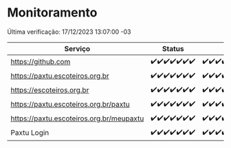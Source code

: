 # Monitoramento

Última verificação: 17/12/2023 13:07:00 -03

|Serviço|Status|Últimas 24h|
|---|---|---|
|https://github.com|<span title="2023-12-10: OK=24">✔️</span><span title="2023-12-11: OK=24">✔️</span><span title="2023-12-12: OK=24">✔️</span><span title="2023-12-13: OK=24">✔️</span><span title="2023-12-14: OK=24">✔️</span><span title="2023-12-15: OK=24">✔️</span><span title="2023-12-16: OK=16">✔️</span>|<span title="16/12/2023 13:07:00 -03 : 200">✔️</span><span title="16/12/2023 14:03:00 -03 : 200">✔️</span><span title="16/12/2023 15:07:00 -03 : 200">✔️</span><span title="16/12/2023 16:02:00 -03 : 200">✔️</span><span title="16/12/2023 17:06:00 -03 : 200">✔️</span><span title="16/12/2023 18:03:00 -03 : 200">✔️</span><span title="16/12/2023 19:04:00 -03 : 200">✔️</span><span title="16/12/2023 20:05:00 -03 : 200">✔️</span><span title="16/12/2023 21:34:00 -03 : 200">✔️</span><span title="16/12/2023 22:53:00 -03 : 200">✔️</span><span title="16/12/2023 23:22:00 -03 : 200">✔️</span><span title="17/12/2023 00:06:00 -03 : 200">✔️</span><span title="17/12/2023 01:07:00 -03 : 200">✔️</span><span title="17/12/2023 02:05:00 -03 : 200">✔️</span><span title="17/12/2023 03:07:00 -03 : 200">✔️</span><span title="17/12/2023 04:04:00 -03 : 200">✔️</span><span title="17/12/2023 05:07:00 -03 : 200">✔️</span><span title="17/12/2023 06:04:00 -03 : 200">✔️</span><span title="17/12/2023 07:05:00 -03 : 200">✔️</span><span title="17/12/2023 08:03:00 -03 : 200">✔️</span><span title="17/12/2023 09:10:00 -03 : 200">✔️</span><span title="17/12/2023 10:06:00 -03 : 200">✔️</span><span title="17/12/2023 11:03:00 -03 : 200">✔️</span><span title="17/12/2023 12:04:00 -03 : 200">✔️</span><span title="17/12/2023 13:06:00 -03 : 200">✔️</span>|
|https://paxtu.escoteiros.org.br|<span title="2023-12-10: OK=24">✔️</span><span title="2023-12-11: OK=24">✔️</span><span title="2023-12-12: OK=24">✔️</span><span title="2023-12-13: OK=24">✔️</span><span title="2023-12-14: OK=24">✔️</span><span title="2023-12-15: OK=24">✔️</span><span title="2023-12-16: OK=16">✔️</span>|<span title="16/12/2023 13:07:00 -03 : 200">✔️</span><span title="16/12/2023 14:03:00 -03 : 200">✔️</span><span title="16/12/2023 15:07:00 -03 : 200">✔️</span><span title="16/12/2023 16:02:00 -03 : 200">✔️</span><span title="16/12/2023 17:06:00 -03 : 200">✔️</span><span title="16/12/2023 18:03:00 -03 : 200">✔️</span><span title="16/12/2023 19:04:00 -03 : 200">✔️</span><span title="16/12/2023 20:05:00 -03 : 200">✔️</span><span title="16/12/2023 21:34:00 -03 : 200">✔️</span><span title="16/12/2023 22:53:00 -03 : 200">✔️</span><span title="16/12/2023 23:22:00 -03 : 200">✔️</span><span title="17/12/2023 00:06:00 -03 : 200">✔️</span><span title="17/12/2023 01:07:00 -03 : 200">✔️</span><span title="17/12/2023 02:05:00 -03 : 200">✔️</span><span title="17/12/2023 03:07:00 -03 : 200">✔️</span><span title="17/12/2023 04:04:00 -03 : 200">✔️</span><span title="17/12/2023 05:07:00 -03 : 200">✔️</span><span title="17/12/2023 06:04:00 -03 : 200">✔️</span><span title="17/12/2023 07:05:00 -03 : 200">✔️</span><span title="17/12/2023 08:03:00 -03 : 200">✔️</span><span title="17/12/2023 09:10:00 -03 : 200">✔️</span><span title="17/12/2023 10:06:00 -03 : 200">✔️</span><span title="17/12/2023 11:03:00 -03 : 200">✔️</span><span title="17/12/2023 12:04:00 -03 : 200">✔️</span><span title="17/12/2023 13:06:00 -03 : 200">✔️</span>|
|https://escoteiros.org.br|<span title="2023-12-10: OK=24">✔️</span><span title="2023-12-11: OK=24">✔️</span><span title="2023-12-12: OK=24">✔️</span><span title="2023-12-13: OK=24">✔️</span><span title="2023-12-14: OK=24">✔️</span><span title="2023-12-15: OK=24">✔️</span><span title="2023-12-16: OK=16">✔️</span>|<span title="16/12/2023 13:07:00 -03 : 200">✔️</span><span title="16/12/2023 14:03:00 -03 : 200">✔️</span><span title="16/12/2023 15:07:00 -03 : 200">✔️</span><span title="16/12/2023 16:02:00 -03 : 200">✔️</span><span title="16/12/2023 17:06:00 -03 : 200">✔️</span><span title="16/12/2023 18:03:00 -03 : 200">✔️</span><span title="16/12/2023 19:04:00 -03 : 200">✔️</span><span title="16/12/2023 20:05:00 -03 : 200">✔️</span><span title="16/12/2023 21:34:00 -03 : 200">✔️</span><span title="16/12/2023 22:53:00 -03 : 200">✔️</span><span title="16/12/2023 23:22:00 -03 : 200">✔️</span><span title="17/12/2023 00:06:00 -03 : 200">✔️</span><span title="17/12/2023 01:07:00 -03 : 200">✔️</span><span title="17/12/2023 02:05:00 -03 : 200">✔️</span><span title="17/12/2023 03:07:00 -03 : 200">✔️</span><span title="17/12/2023 04:04:00 -03 : 200">✔️</span><span title="17/12/2023 05:07:00 -03 : 200">✔️</span><span title="17/12/2023 06:04:00 -03 : 200">✔️</span><span title="17/12/2023 07:05:00 -03 : 200">✔️</span><span title="17/12/2023 08:03:00 -03 : 200">✔️</span><span title="17/12/2023 09:10:00 -03 : 200">✔️</span><span title="17/12/2023 10:06:00 -03 : 200">✔️</span><span title="17/12/2023 11:03:00 -03 : 200">✔️</span><span title="17/12/2023 12:04:00 -03 : 200">✔️</span><span title="17/12/2023 13:06:00 -03 : 200">✔️</span>|
|https://paxtu.escoteiros.org.br/paxtu|<span title="2023-12-10: OK=24">✔️</span><span title="2023-12-11: OK=24">✔️</span><span title="2023-12-12: OK=24">✔️</span><span title="2023-12-13: OK=24">✔️</span><span title="2023-12-14: OK=24">✔️</span><span title="2023-12-15: OK=24">✔️</span><span title="2023-12-16: OK=16">✔️</span>|<span title="16/12/2023 13:07:00 -03 : 200">✔️</span><span title="16/12/2023 14:03:00 -03 : 200">✔️</span><span title="16/12/2023 15:07:00 -03 : 200">✔️</span><span title="16/12/2023 16:02:00 -03 : 200">✔️</span><span title="16/12/2023 17:06:00 -03 : 200">✔️</span><span title="16/12/2023 18:03:00 -03 : 200">✔️</span><span title="16/12/2023 19:04:00 -03 : 200">✔️</span><span title="16/12/2023 20:05:00 -03 : 200">✔️</span><span title="16/12/2023 21:34:00 -03 : 200">✔️</span><span title="16/12/2023 22:53:00 -03 : 200">✔️</span><span title="16/12/2023 23:22:00 -03 : 200">✔️</span><span title="17/12/2023 00:06:00 -03 : 200">✔️</span><span title="17/12/2023 01:07:00 -03 : 200">✔️</span><span title="17/12/2023 02:05:00 -03 : 200">✔️</span><span title="17/12/2023 03:07:00 -03 : 200">✔️</span><span title="17/12/2023 04:04:00 -03 : 200">✔️</span><span title="17/12/2023 05:07:00 -03 : 200">✔️</span><span title="17/12/2023 06:04:00 -03 : 200">✔️</span><span title="17/12/2023 07:05:00 -03 : 200">✔️</span><span title="17/12/2023 08:03:00 -03 : 200">✔️</span><span title="17/12/2023 09:10:00 -03 : 200">✔️</span><span title="17/12/2023 10:06:00 -03 : 200">✔️</span><span title="17/12/2023 11:03:00 -03 : 200">✔️</span><span title="17/12/2023 12:04:00 -03 : 200">✔️</span><span title="17/12/2023 13:06:00 -03 : 200">✔️</span>|
|https://paxtu.escoteiros.org.br/meupaxtu|<span title="2023-12-10: OK=24">✔️</span><span title="2023-12-11: OK=24">✔️</span><span title="2023-12-12: OK=24">✔️</span><span title="2023-12-13: OK=24">✔️</span><span title="2023-12-14: OK=24">✔️</span><span title="2023-12-15: OK=24">✔️</span><span title="2023-12-16: OK=16">✔️</span>|<span title="16/12/2023 13:07:00 -03 : 200">✔️</span><span title="16/12/2023 14:03:00 -03 : 200">✔️</span><span title="16/12/2023 15:07:00 -03 : 200">✔️</span><span title="16/12/2023 16:02:00 -03 : 200">✔️</span><span title="16/12/2023 17:06:00 -03 : 200">✔️</span><span title="16/12/2023 18:03:00 -03 : 200">✔️</span><span title="16/12/2023 19:04:00 -03 : 200">✔️</span><span title="16/12/2023 20:05:00 -03 : 200">✔️</span><span title="16/12/2023 21:34:00 -03 : 200">✔️</span><span title="16/12/2023 22:53:00 -03 : 200">✔️</span><span title="16/12/2023 23:22:00 -03 : 200">✔️</span><span title="17/12/2023 00:06:00 -03 : 200">✔️</span><span title="17/12/2023 01:07:00 -03 : 200">✔️</span><span title="17/12/2023 02:05:00 -03 : 200">✔️</span><span title="17/12/2023 03:07:00 -03 : 200">✔️</span><span title="17/12/2023 04:04:00 -03 : 200">✔️</span><span title="17/12/2023 05:07:00 -03 : 200">✔️</span><span title="17/12/2023 06:04:00 -03 : 200">✔️</span><span title="17/12/2023 07:05:00 -03 : 200">✔️</span><span title="17/12/2023 08:03:00 -03 : 200">✔️</span><span title="17/12/2023 09:10:00 -03 : 200">✔️</span><span title="17/12/2023 10:06:00 -03 : 200">✔️</span><span title="17/12/2023 11:03:00 -03 : 200">✔️</span><span title="17/12/2023 12:04:00 -03 : 200">✔️</span><span title="17/12/2023 13:06:00 -03 : 200">✔️</span>|
|Paxtu Login|<span title="2023-12-10: OK=24">✔️</span><span title="2023-12-11: OK=24">✔️</span><span title="2023-12-12: OK=24">✔️</span><span title="2023-12-13: OK=24">✔️</span><span title="2023-12-14: OK=24">✔️</span><span title="2023-12-15: OK=24">✔️</span><span title="2023-12-16: OK=16">✔️</span>|<span title="16/12/2023 13:07:00 -03 : 200">✔️</span><span title="16/12/2023 14:03:00 -03 : 200">✔️</span><span title="16/12/2023 15:07:00 -03 : 200">✔️</span><span title="16/12/2023 16:03:00 -03 : 200">✔️</span><span title="16/12/2023 17:06:00 -03 : 200">✔️</span><span title="16/12/2023 18:03:00 -03 : 200">✔️</span><span title="16/12/2023 19:04:00 -03 : 200">✔️</span><span title="16/12/2023 20:05:00 -03 : 200">✔️</span><span title="16/12/2023 21:34:00 -03 : 200">✔️</span><span title="16/12/2023 22:53:00 -03 : 200">✔️</span><span title="16/12/2023 23:22:00 -03 : 200">✔️</span><span title="17/12/2023 00:06:00 -03 : 200">✔️</span><span title="17/12/2023 01:07:00 -03 : 200">✔️</span><span title="17/12/2023 02:05:00 -03 : 200">✔️</span><span title="17/12/2023 03:07:00 -03 : 200">✔️</span><span title="17/12/2023 04:04:00 -03 : 200">✔️</span><span title="17/12/2023 05:07:00 -03 : 200">✔️</span><span title="17/12/2023 06:04:00 -03 : 200">✔️</span><span title="17/12/2023 07:05:00 -03 : 200">✔️</span><span title="17/12/2023 08:03:00 -03 : 200">✔️</span><span title="17/12/2023 09:10:00 -03 : 200">✔️</span><span title="17/12/2023 10:06:00 -03 : 200">✔️</span><span title="17/12/2023 11:03:00 -03 : 200">✔️</span><span title="17/12/2023 12:04:00 -03 : 200">✔️</span><span title="17/12/2023 13:07:00 -03 : 200">✔️</span>|

